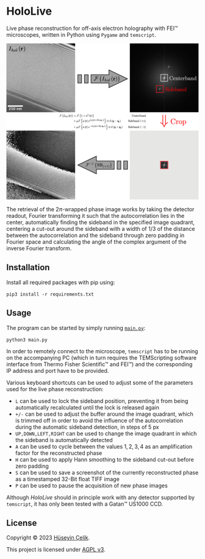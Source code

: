 # HoloLive
Live phase reconstruction for off-axis electron holography with FEI™ microscopes, written in Python using `Pygame` and `temscript`.

![Off-Axis Electron Holography Phase Reconstruction](/docs/TEM-off-axis-holography-reconstruction.png)

The retrieval of the $2\pi$-wrapped phase image works by taking the detector readout, Fourier transforming it such that the autocorrelation lies in the center, automatically finding the sideband in the specified image quadrant, centering a cut-out around the sideband with a width of $1/3$ of the distance between the autocorrelation and the sideband through zero padding in Fourier space and calculating the angle of the complex argument of the inverse Fourier transform.

## Installation
Install all required packages with pip using:
```
pip3 install -r requirements.txt
```

## Usage
The program can be started by simply running [`main.py`](/main.py):
```
python3 main.py
```
In order to remotely connect to the microscope, `temscript` has to be running on the accompanying PC (which in turn requires the TEMScripting software interface from Thermo Fisher Scientific™ and FEI™) and the corresponding IP address and port have to be provided.

Various keyboard shortcuts can be used to adjust some of the parameters used for the live phase reconstruction:
- `L` can be used to lock the sideband position, preventing it from being automatically recalculated until the lock is released again
- `+/-` can be used to adjust the buffer around the image quadrant, which is trimmed off in order to avoid the influence of the autocorrelation during the automatic sideband detection, in steps of $5~\text{px}$
- `UP,DOWN,LEFT,RIGHT` can be used to change the image quadrant in which the sideband is automatically detected
- `A` can be used to cycle between the values $1,2,3,4$ as an amplification factor for the reconstructed phase
- `H` can be used to apply Hann smoothing to the sideband cut-out before zero padding
- `S` can be used to save a screenshot of the currently reconstructed phase as a timestamped 32-Bit float TIFF image
- `P` can be used to pause the acquisition of new phase images

Although *HoloLive* should in principle work with any detector supported by `temscript`, it has only been tested with a Gatan™ US1000 CCD.

## License
Copyright © 2023 [Hüseyin Çelik](https://www.github.com/hueseyincelik).

This project is licensed under [AGPL v3](/LICENSE).

